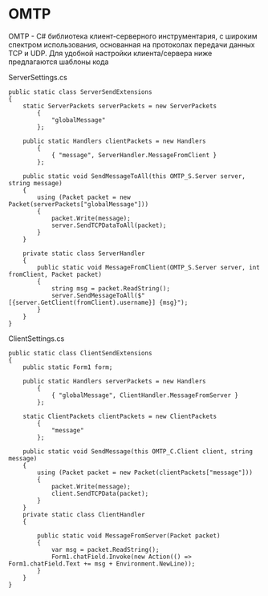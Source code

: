 # OMTP
OMTP - C# библиотека клиент-серверного инструментария, с широким спектром использования, основанная на протоколах передачи данных TCP и UDP. Для удобной настройки клиента/сервера ниже предлагаются шаблоны кода

ServerSettings.cs
<pre><code class='language-cs'>public static class ServerSendExtensions
{
    static ServerPackets serverPackets = new ServerPackets
        {
            "globalMessage"
        };

    public static Handlers<OMTP_S.PacketHandler> clientPackets = new Handlers<OMTP_S.PacketHandler>
        {
            { "message", ServerHandler.MessageFromClient }
        };

    public static void SendMessageToAll(this OMTP_S.Server server, string message)
    {
        using (Packet packet = new Packet(serverPackets["globalMessage"]))
        {
            packet.Write(message);
            server.SendTCPDataToAll(packet);
        }
    }

    private static class ServerHandler
    {
        public static void MessageFromClient(OMTP_S.Server server, int fromClient, Packet packet)
        {
            string msg = packet.ReadString();
            server.SendMessageToAll($"[{server.GetClient(fromClient).username}] {msg}");
        }
    }
}
</code></pre>

ClientSettings.cs
<pre><code class='language-cs'>public static class ClientSendExtensions
{
    public static Form1 form;

    public static Handlers<OMTP_C.PacketHandler> serverPackets = new Handlers<OMTP_C.PacketHandler>
        {
            { "globalMessage", ClientHandler.MessageFromServer }
        };

    static ClientPackets clientPackets = new ClientPackets
        {
            "message"
        };

    public static void SendMessage(this OMTP_C.Client client, string message)
    {
        using (Packet packet = new Packet(clientPackets["message"]))
        {
            packet.Write(message);
            client.SendTCPData(packet);
        }
    }
    private static class ClientHandler
    {

        public static void MessageFromServer(Packet packet)
        {
            var msg = packet.ReadString();
            Form1.chatField.Invoke(new Action(() => Form1.chatField.Text += msg + Environment.NewLine));
        }
    }
}
</code></pre>
